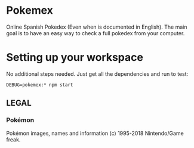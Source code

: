# Pokemex
Online Spanish Pokedex (Even when is documented in English). The main goal is to have an easy way to check a full pokedex from your computer. 

# Setting up your workspace
No additional steps needed. Just get all the dependencies and run to test:
```
DEBUG=pokemex:* npm start
```

## LEGAL

### Pokémon

Pokémon images, names and information (c) 1995-2018 Nintendo/Game freak.
